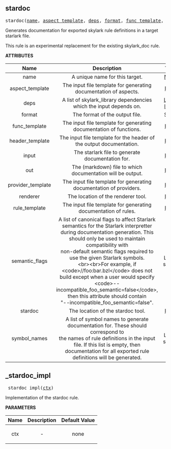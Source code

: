 <!-- Generated with Stardoc: http://skydoc.bazel.build -->

<a name="#stardoc"></a>

## stardoc

<pre>
stardoc(<a href="#stardoc-name">name</a>, <a href="#stardoc-aspect_template">aspect_template</a>, <a href="#stardoc-deps">deps</a>, <a href="#stardoc-format">format</a>, <a href="#stardoc-func_template">func_template</a>, <a href="#stardoc-header_template">header_template</a>, <a href="#stardoc-input">input</a>, <a href="#stardoc-out">out</a>, <a href="#stardoc-provider_template">provider_template</a>, <a href="#stardoc-renderer">renderer</a>, <a href="#stardoc-rule_template">rule_template</a>, <a href="#stardoc-semantic_flags">semantic_flags</a>, <a href="#stardoc-stardoc">stardoc</a>, <a href="#stardoc-symbol_names">symbol_names</a>)
</pre>


Generates documentation for exported skylark rule definitions in a target starlark file.

This rule is an experimental replacement for the existing skylark_doc rule.


**ATTRIBUTES**


| Name  | Description | Type | Mandatory |
| :-------------: | :-------------: | :-------------: | :-------------: |
| name |  A unique name for this target.   | <a href="https://bazel.build/docs/build-ref.html#name">Name</a> | required |
| aspect_template |  The input file template for generating documentation of aspects.   | <a href="https://bazel.build/docs/build-ref.html#labels">Label</a> | optional |
| deps |  A list of skylark_library dependencies which the input depends on.   | <a href="https://bazel.build/docs/build-ref.html#labels">List of labels</a> | optional |
| format |  The format of the output file.   | String | optional |
| func_template |  The input file template for generating documentation of functions.   | <a href="https://bazel.build/docs/build-ref.html#labels">Label</a> | optional |
| header_template |  The input file template for the header of the output documentation.   | <a href="https://bazel.build/docs/build-ref.html#labels">Label</a> | optional |
| input |  The starlark file to generate documentation for.   | <a href="https://bazel.build/docs/build-ref.html#labels">Label</a> | optional |
| out |  The (markdown) file to which documentation will be output.   | <a href="https://bazel.build/docs/build-ref.html#labels">Label</a> | required |
| provider_template |  The input file template for generating documentation of providers.   | <a href="https://bazel.build/docs/build-ref.html#labels">Label</a> | optional |
| renderer |  The location of the renderer tool.   | <a href="https://bazel.build/docs/build-ref.html#labels">Label</a> | optional |
| rule_template |  The input file template for generating documentation of rules.   | <a href="https://bazel.build/docs/build-ref.html#labels">Label</a> | optional |
| semantic_flags |  A list of canonical flags to affect Starlark semantics for the Starlark interpretter<br>during documentation generation. This should only be used to maintain compatibility with<br>non-default semantic flags required to use the given Starlark symbols.<br>&lt;br&gt;&lt;br&gt;For example, if &lt;code&gt;//foo:bar.bzl&lt;/code&gt; does not build except when a user would specify<br>&lt;code&gt;--incompatible_foo_semantic=false&lt;/code&gt;, then this attribute should contain<br>"--incompatible_foo_semantic=false".   | List of strings | optional |
| stardoc |  The location of the stardoc tool.   | <a href="https://bazel.build/docs/build-ref.html#labels">Label</a> | optional |
| symbol_names |  A list of symbol names to generate documentation for. These should correspond to<br>the names of rule definitions in the input file. If this list is empty, then<br>documentation for all exported rule definitions will be generated.   | List of strings | optional |


<a name="#_stardoc_impl"></a>

## _stardoc_impl

<pre>
_stardoc_impl(<a href="#_stardoc_impl-ctx">ctx</a>)
</pre>

Implementation of the stardoc rule.

**PARAMETERS**


| Name  | Description | Default Value |
| :-------------: | :-------------: | :-------------: |
| ctx |  <p align="center"> - </p>   |  none |


